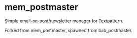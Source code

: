 # mem_postmaster
Simple email-on-post/newsletter manager for Textpattern.

Forked from mem_postmaster, spawned from bab_postmaster.
